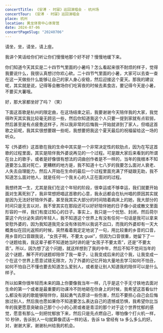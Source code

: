 ```yaml
---
concertTitle: 《安溥 · 时寐》巡回演唱会 - 杭州场
concertTour: 《安溥 · 时寐》巡回演唱会
place: 杭州
location: 黄龙体育中心体育馆
date: 2024-07-06
concertPageSlug: "20240706"
---
```

请坐，坐，请坐，请上座。

我讲个笑话给你们听让你们慢慢地那个好不好？慢慢地缓下来。

你们知道今天其实是二十四节气里面的小暑吗？怎么看起来很不耐烦的样子，觉得我要说什么，我很认真想讨你欢心欸。二十四节气里面的小暑，大家可以去查一查在这一天做些什么能够让自己的家人身心安稳，然后迎接这个夏天。那我的建议呢，其实就是说，记得等会散场你们吃宵夜的时候去素食店，要记得今天是小暑，不要买大薯哦。

好，那大家都坐好了吗？（笑）

下面这首歌是杭州的限定曲，在这场结束之前，我要谢谢今天陪伴我的大家，我觉得昨天其实我比较毫无顾忌一些，然后你知道我这个人只要一提到家就有点软弱，然后甚至是有点疲惫这样子，所以我非常的后悔我一开始就讲到了家人，但唱这首歌之前呢，我其实很想要跟一些呃，我想要把我这个夏天最后的祝福留给这一场的听众。

写《外婆桥》这首歌在我的生命中其实是一个非常决定性的软肋点，因为在写这首歌的过程里面，其实是陪伴我外婆说再见的一个过程。可是跟大家后来看到的所谓在台上的歌手，或者是好像很有想法的词曲创作者是不一样的，当年的我根本不知道要怎么面对死亡，更糟糕的地方是，我不知道十七八岁的我要怎么面对人衰老、人失去自理能力，然后人开始在生命的最后一个过程里面充满了怀疑跟无助，我不知道怎么面对他人，就是任何一个我关心的人正在面对的过程。

我想终其一生，尤其是我们在这个年轻的阶段，很幸运或不够幸运，我们就要开始面对生离死别了，我非常想把唱这首歌的心意，我永远都会在杭州唱的原因其实就是因为无法好好陪伴外婆，甚至我其实大部分的时间陪着病床上的她，我大部分的时间只是无言以对，我不曾其实在那段还可以好好陪伴她的日子像小说或散文里面形容的一样，我们有度过知心的日子。事实上，我只是一个忧愁、封闭，然后荷尔蒙这个内分泌失调的年轻人，我不知道这个世界上有没有任何一句话是我可以拿来安慰外婆的，因为我知道我完全没有体验所以我说不出口，而我的外婆却有一天大概类似在回光返照的时候，突然看着我定定地说了一句，用比较重的乡音的口音，用乡音的口音跟我说，“女孩子啊，不要太 guai”，但因为口音很重，她留下了一个谜题给我，我这辈子都不知道她当时讲的是“女孩子不要太乖”，还是“不要太乖”。所以，因为想了这个问题，就这样想到了我的中年，然后不知不觉间当年的这个谜题，解不开的谜题却陪伴了我一辈子，让我变成后来的这个我，让我变成一个在这个世界上愿意试错无限次，为了外婆的记忆开始大量地去学习如何不怕丑，如何不怕自己不懂也要去知道怎么爱别人，或者是让别人知道我的陪伴可以是什么样子。

所以如果你很年轻而未来的路上你要像我当年一样，几乎是这个手无寸铁地去面对生命的第一个或者是最重要的功课冷不防地砸在你身上的时候，我希望这首看似什么都没有说的歌能够陪伴你，鼓起勇气去原谅一些伤害，然后不要担心自己会后悔放过别人，然后我也愿如果你不知道要怎么表达自己的遗憾或恐惧，我希望你比当年的我更愿意突破自己那个小小的心房或者是青涩的那个对于这个世界忧郁的感觉，愿意有那么一刻把忧郁放下来，然后只是先点燃自己，哪怕像个打火机一样，10 秒钟，告诉别人一句就算像谎话一样的话，告诉 ta 曾经有 ta 多么多么的好。对，谢谢大家，谢谢杭州给我的机会。